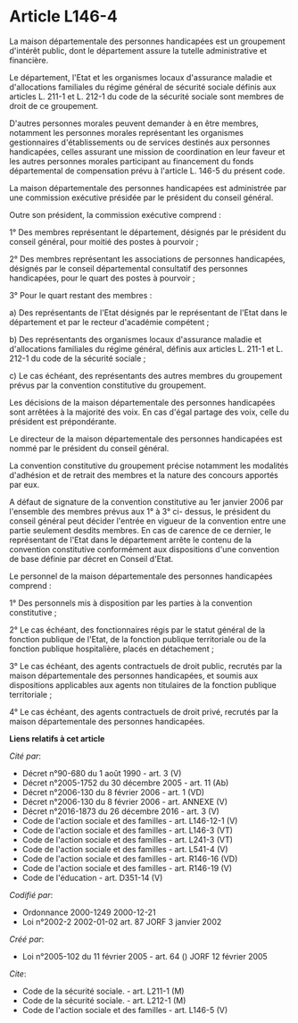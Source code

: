 # Article L146-4

La maison départementale des personnes handicapées est un groupement d'intérêt public, dont le département assure la tutelle
administrative et financière.

Le département, l'Etat et les organismes locaux d'assurance maladie et d'allocations familiales du régime général de sécurité
sociale définis aux articles L. 211-1 et L. 212-1 du code de la sécurité sociale sont membres de droit de ce groupement.

D'autres personnes morales peuvent demander à en être membres, notamment les personnes morales représentant les organismes
gestionnaires d'établissements ou de services destinés aux personnes handicapées, celles assurant une mission de coordination
en leur faveur et les autres personnes morales participant au financement du fonds départemental de compensation prévu à
l'article L. 146-5 du présent code.

La maison départementale des personnes handicapées est administrée par une commission exécutive présidée par le président du
conseil général.

Outre son président, la commission exécutive comprend :

1° Des membres représentant le département, désignés par le président du conseil général, pour moitié des postes à pourvoir ;

2° Des membres représentant les associations de personnes handicapées, désignés par le conseil départemental consultatif des
personnes handicapées, pour le quart des postes à pourvoir ;

3° Pour le quart restant des membres :

a) Des représentants de l'Etat désignés par le représentant de l'Etat dans le département et par le recteur d'académie
compétent ;

b) Des représentants des organismes locaux d'assurance maladie et d'allocations familiales du régime général, définis aux
articles L. 211-1 et L. 212-1 du code de la sécurité sociale ;

c) Le cas échéant, des représentants des autres membres du groupement prévus par la convention constitutive du groupement.

Les décisions de la maison départementale des personnes handicapées sont arrêtées à la majorité des voix. En cas d'égal
partage des voix, celle du président est prépondérante.

Le directeur de la maison départementale des personnes handicapées est nommé par le président du conseil général.

La convention constitutive du groupement précise notamment les modalités d'adhésion et de retrait des membres et la nature
des concours apportés par eux.

A défaut de signature de la convention constitutive au 1er janvier 2006 par l'ensemble des membres prévus aux 1° à 3° ci-
dessus, le président du conseil général peut décider l'entrée en vigueur de la convention entre une partie seulement desdits
membres. En cas de carence de ce dernier, le représentant de l'Etat dans le département arrête le contenu de la convention
constitutive conformément aux dispositions d'une convention de base définie par décret en Conseil d'Etat.

Le personnel de la maison départementale des personnes handicapées comprend :

1° Des personnels mis à disposition par les parties à la convention constitutive ;

2° Le cas échéant, des fonctionnaires régis par le statut général de la fonction publique de l'Etat, de la fonction publique
territoriale ou de la fonction publique hospitalière, placés en détachement ;

3° Le cas échéant, des agents contractuels de droit public, recrutés par la maison départementale des personnes handicapées,
et soumis aux dispositions applicables aux agents non titulaires de la fonction publique territoriale ;

4° Le cas échéant, des agents contractuels de droit privé, recrutés par la maison départementale des personnes handicapées.

**Liens relatifs à cet article**

_Cité par_:

  - Décret n°90-680 du 1 août 1990 - art. 3 (V)
  - Décret n°2005-1752 du 30 décembre 2005 - art. 11 (Ab)
  - Décret n°2006-130 du 8 février 2006 - art. 1 (VD)
  - Décret n°2006-130 du 8 février 2006 - art. ANNEXE (V)
  - Décret n°2016-1873 du 26 décembre 2016 - art. 3 (V)
  - Code de l'action sociale et des familles - art. L146-12-1 (V)
  - Code de l'action sociale et des familles - art. L146-3 (VT)
  - Code de l'action sociale et des familles - art. L241-3 (VT)
  - Code de l'action sociale et des familles - art. L541-4 (V)
  - Code de l'action sociale et des familles - art. R146-16 (VD)
  - Code de l'action sociale et des familles - art. R146-19 (V)
  - Code de l'éducation - art. D351-14 (V)

_Codifié par_:

  - Ordonnance 2000-1249 2000-12-21
  - Loi n°2002-2 2002-01-02 art. 87 JORF 3 janvier 2002

_Créé par_:

  - Loi n°2005-102 du 11 février 2005 - art. 64 () JORF 12 février 2005

_Cite_:

  - Code de la sécurité sociale. - art. L211-1 (M)
  - Code de la sécurité sociale. - art. L212-1 (M)
  - Code de l'action sociale et des familles - art. L146-5 (V)
